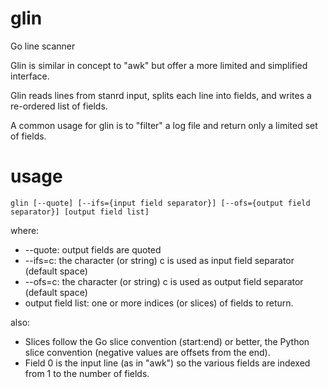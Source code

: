 glin
====

Go line scanner

Glin is similar in concept to "awk" but offer a more limited and simplified interface.

Glin reads lines from stanrd input, splits each line into fields, and writes a re-ordered list of fields.

A common usage for glin is to "filter" a log file and return only a limited set of fields.

usage
=====

    glin [--quote] [--ifs={input field separator}] [--ofs={output field separator}] [output field list]
    
where:

* --quote: output fields are quoted
* --ifs=c: the character (or string) c is used as input field separator (default space)
* --ofs=c: the character (or string) c is used as output field separator (default space)
* output field list: one or more indices (or slices) of fields to return.

also:
* Slices follow the Go slice convention (start:end) or better, the Python slice convention (negative values are offsets from the end).
* Field 0 is the input line (as in "awk") so the various fields are indexed from 1 to the number of fields.
